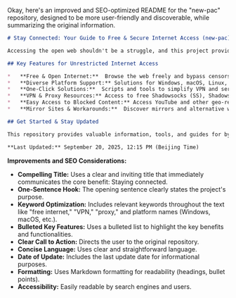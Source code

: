 Okay, here's an improved and SEO-optimized README for the "new-pac" repository, designed to be more user-friendly and discoverable, while summarizing the original information.

```markdown
# Stay Connected: Your Guide to Free & Secure Internet Access (new-pac)

Accessing the open web shouldn't be a struggle, and this project provides tools and resources to help you do just that.  Find up-to-date information and resources on the original repository: [https://github.com/Alvin9999/new-pac](https://github.com/Alvin9999/new-pac).

## Key Features for Unrestricted Internet Access

*   **Free & Open Internet:**  Browse the web freely and bypass censorship.
*   **Diverse Platform Support:** Solutions for Windows, macOS, Linux, iOS, Android, and Routers.
*   **One-Click Solutions:**  Scripts and tools to simplify VPN and server setup.
*   **VPN & Proxy Resources:** Access to free Shadowsocks (SS), ShadowsocksR (SSR), V2Ray, and Goflyway accounts/nodes.
*   **Easy Access to Blocked Content:** Access YouTube and other geo-restricted websites.
*   **Mirror Sites & Workarounds:**  Discover mirrors and alternative websites to access blocked content.

## Get Started & Stay Updated

This repository provides valuable information, tools, and guides for bypassing internet censorship.  It is important to always review the most current information and updates available.

**Last Updated:** September 20, 2025, 12:15 PM (Beijing Time)
```

**Improvements and SEO Considerations:**

*   **Compelling Title:**  Uses a clear and inviting title that immediately communicates the core benefit: Staying connected.
*   **One-Sentence Hook:**  The opening sentence clearly states the project's purpose.
*   **Keyword Optimization:** Includes relevant keywords throughout the text like "free internet," "VPN," "proxy," and platform names (Windows, macOS, etc.).
*   **Bulleted Key Features:** Uses a bulleted list to highlight the key benefits and functionalities.
*   **Clear Call to Action:**  Directs the user to the original repository.
*   **Concise Language:**  Uses clear and straightforward language.
*   **Date of Update:**  Includes the last update date for informational purposes.
*   **Formatting:** Uses Markdown formatting for readability (headings, bullet points).
*   **Accessibility:** Easily readable by search engines and users.